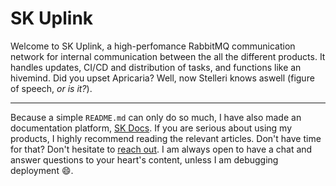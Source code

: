 # SK Uplink

Welcome to SK Uplink, a high-perfomance RabbitMQ communication network for internal communication between the all the different products. It handles updates, CI/CD and distribution of tasks, and functions like an hivemind. Did you upset Apricaria? Well, now Stelleri knows aswell (figure of speech, *or is it?*).

---

Because a simple `README.md` can only do so much, I have also made an documentation platform, [SK Docs](https://platform.stefankruik.com/documentation). If you are serious about using my products, I highly recommend reading the relevant articles. Don't have time for that? Don't hesitate to [reach out](https://url.skpvt.io/r/support). I am always open to have a chat and answer questions to your heart's content, unless I am debugging deployment 😄.
